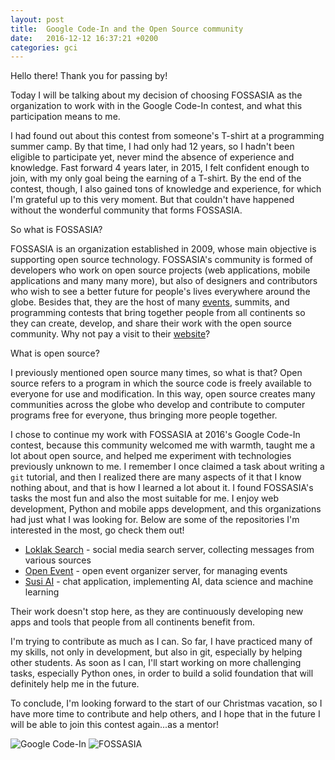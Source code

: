 ```yaml
---
layout: post
title:  Google Code-In and the Open Source community
date:   2016-12-12 16:37:21 +0200
categories: gci
---
```

Hello there! Thank you for passing by!

Today I will be talking about my decision of choosing FOSSASIA as the organization to work with in the Google Code-In contest, and what this
participation means to me.

I had found out about this contest from someone's T-shirt at a programming summer camp. By that time, I had only had 12 years, so I hadn't been eligible to participate yet, never mind the absence of experience and knowledge. Fast forward 4 years later, in 2015, I felt confident enough to join, with my only goal being the earning of a T-shirt. By the end of the contest, though, I also gained tons of knowledge and experience, for which I'm grateful up to this very moment. But that couldn't have happened without the wonderful community that forms FOSSASIA.

So what is FOSSASIA?

FOSSASIA is an organization established in 2009, whose main objective is supporting open source technology. FOSSASIA's community is formed of developers who work on open source projects (web applications, mobile applications and many many more), but also of designers and contributors who wish to see a better future for people's lives everywhere around the globe. Besides that, they are the host of many [events](http://events.fossasia.org/), summits, and programming contests that bring together people from all continents so they can create, develop, and share their work with the open source community. Why not pay a visit to their [website](https://fossasia.org)?

What is open source?

I previously mentioned open source many times, so what is that? Open source refers to a program in which the source code is freely available to everyone for use and modification. In this way, open source creates many communities across the globe who develop and contribute to computer programs free for everyone, thus bringing more people together.

I chose to continue my work with FOSSASIA at 2016's Google Code-In contest, because this community welcomed me with warmth, taught me a lot about open source, and helped me experiment with technologies previously unknown to me. I remember I once claimed a task about writing a `git` tutorial, and then I realized there are many aspects of it that I know nothing about, and that is how I learned a lot about it. I found FOSSASIA's tasks the most fun and also the most suitable for me. I enjoy web development, Python and mobile apps development, and this organizations had just what I was looking for. Below are some of the repositories I'm interested in the most, go check them out!

- [Loklak Search](https://github.com/fossasia/loklak_search) - social media search server, collecting messages from various sources
- [Open Event](https://github.com/fossasia/open-event-orga-server) - open event organizer server, for managing events
- [Susi AI](https://github.com/fossasia/susi_android) - chat application, implementing AI, data science and machine learning

Their work doesn't stop here, as they are continuously developing new apps and tools that people from all continents benefit from.

I'm trying to contribute as much as I can. So far, I have practiced many of my skills, not only in development, but also in git, especially by helping other students. As soon as I can, I'll start working on more challenging tasks, especially Python ones, in order to build a solid foundation that will definitely help me in the future.

To conclude, I'm looking forward to the start of our Christmas vacation, so I have more time to contribute and help others, and I hope that in the future I will be able to join this contest again...as a mentor!

![Google Code-In](/blog/images/gci.jpg)
![FOSSASIA](/blog/images/fossasia.png)
